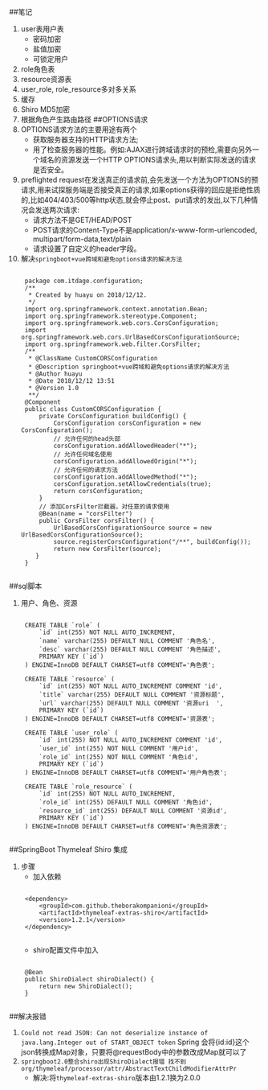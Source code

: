 ##笔记
1. user表用户表
	+ 密码加密
	+ 盐值加密
	+ 可锁定用户
2. role角色表
3. resource资源表
4. user_role, role_resource多对多关系
5. 缓存
6. Shiro MD5加密
7. 根据角色产生路由路径
##OPTIONS请求
1. OPTIONS请求方法的主要用途有两个
    + 获取服务器支持的HTTP请求方法;
    + 用了检查服务器的性能。例如:AJAX进行跨域请求时的预检,需要向另外一个域名的资源发送一个HTTP OPTIONS请求头,用以判断实际发送的请求是否安全。
2. preflighted request在发送真正的请求前,会先发送一个方法为OPTIONS的预请求,用来试探服务端是否接受真正的请求,如果options获得的回应是拒绝性质的,比如404/403/500等http状态,就会停止post、put请求的发出,以下几种情况会发送两次请求:
	+ 请求方法不是GET/HEAD/POST
	+ POST请求的Content-Type不是application/x-www-form-urlencoded, multipart/form-data,text/plain
	+ 请求设置了自定义的header字段。
3. 解决`springboot+vue跨域和避免options请求的解决方法`
	<pre><code>
	package com.itdage.configuration;
	/**
	 * Created by huayu on 2018/12/12.
	 */
	import org.springframework.context.annotation.Bean;
	import org.springframework.stereotype.Component;
	import org.springframework.web.cors.CorsConfiguration;
	import org.springframework.web.cors.UrlBasedCorsConfigurationSource;
	import org.springframework.web.filter.CorsFilter;
	/**
	 * @ClassName CustomCORSConfiguration
	 * @Description springboot+vue跨域和避免options请求的解决方法
	 * @Author huayu
	 * @Date 2018/12/12 13:51
	 * @Version 1.0
	 **/
	@Component
	public class CustomCORSConfiguration {
	    private CorsConfiguration buildConfig() {
	        CorsConfiguration corsConfiguration = new CorsConfiguration();
	        // 允许任何的head头部
	        corsConfiguration.addAllowedHeader("*");
	        // 允许任何域名使用
	        corsConfiguration.addAllowedOrigin("*");
	        // 允许任何的请求方法
	        corsConfiguration.addAllowedMethod("*");
	        corsConfiguration.setAllowCredentials(true);
	        return corsConfiguration;
	    }
	    // 添加CorsFilter拦截器，对任意的请求使用
	    @Bean(name = "corsFilter")
	    public CorsFilter corsFilter() {
	        UrlBasedCorsConfigurationSource source = new UrlBasedCorsConfigurationSource();
	        source.registerCorsConfiguration("/**", buildConfig());
	        return new CorsFilter(source);
	   }
	}
	</code></pre> 

##sql脚本
1. 用户、角色、资源
	<pre><code>
	CREATE TABLE `role` (
  		`id` int(255) NOT NULL AUTO_INCREMENT,
  		`name` varchar(255) DEFAULT NULL COMMENT '角色名',
  		`desc` varchar(255) DEFAULT NULL COMMENT '角色描述',
		PRIMARY KEY (`id`)
	) ENGINE=InnoDB DEFAULT CHARSET=utf8 COMMENT='角色表';

	CREATE TABLE `resource` (
  		`id` int(255) NOT NULL AUTO_INCREMENT COMMENT 'id',
  		`title` varchar(255) DEFAULT NULL COMMENT '资源标题',
  		`url` varchar(255) DEFAULT NULL COMMENT '资源uri  ',
  		PRIMARY KEY (`id`)
	) ENGINE=InnoDB DEFAULT CHARSET=utf8 COMMENT='资源表';

	CREATE TABLE `user_role` (
  		`id` int(255) NOT NULL AUTO_INCREMENT COMMENT 'id',
  		`user_id` int(255) NOT NULL COMMENT '用户id',
  		`role_id` int(255) NOT NULL COMMENT '角色id',
  		PRIMARY KEY (`id`)
	) ENGINE=InnoDB DEFAULT CHARSET=utf8 COMMENT='用户角色表';

	CREATE TABLE `role_resource` (
  		`id` int(255) NOT NULL AUTO_INCREMENT,
  		`role_id` int(255) DEFAULT NULL COMMENT '角色id',
  		`resource_id` int(255) DEFAULT NULL COMMENT '资源id',
  		PRIMARY KEY (`id`)
	) ENGINE=InnoDB DEFAULT CHARSET=utf8 COMMENT='角色资源表';	
	</code></pre>
##SpringBoot Thymeleaf Shiro 集成
1. 步骤
    + 加入依赖
    <pre><code> 
	&lt;dependency>
    	&lt;groupId>com.github.theborakompanioni&lt;/groupId>
       	&lt;artifactId>thymeleaf-extras-shiro&lt;/artifactId>
  		&lt;version>1.2.1&lt;/version>
	&lt;/dependency>
    </code></pre>
    + shiro配置文件中加入
    <pre><code>
	@Bean
    public ShiroDialect shiroDialect() {
        return new ShiroDialect();
    }
	</code></pre>
    
##解决报错
1. `Could not read JSON: Can not deserialize instance of java.lang.Integer out of START_OBJECT token`
Spring 会将{id:id}这个json转换成Map对象，只要将@requestBody中的参数改成Map就可以了
2. `springboot2.0整合shiro出现ShiroDialect报错 找不到org/thymeleaf/processor/attr/AbstractTextChildModifierAttrPr`
    + 解决:将`thymeleaf-extras-shiro`版本由1.2.1换为2.0.0